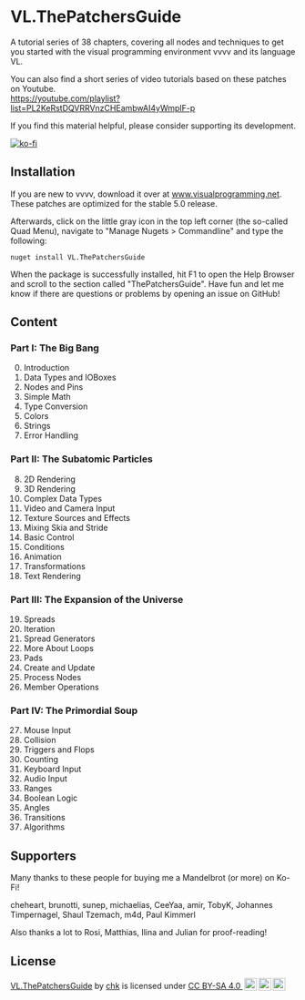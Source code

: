 # VL.ThePatchersGuide
A tutorial series of 38 chapters, covering all nodes and techniques to get you started with the visual programming environment vvvv and its language VL.

You can also find a short series of video tutorials based on these patches on Youtube.<br />
https://youtube.com/playlist?list=PL2KeRstDQVRRVnzCHEambwAI4yWmpIF-p

If you find this material helpful, please consider supporting its development.

[![ko-fi](https://ko-fi.com/img/githubbutton_sm.svg)](https://ko-fi.com/T6T3I9XX6)

## Installation
If you are new to vvvv, download it over at www.visualprogramming.net. These patches are optimized for the stable 5.0 release.

Afterwards, click on the little gray icon in the top left corner (the so-called Quad Menu), navigate to "Manage Nugets > Commandline" and type the following:

```
nuget install VL.ThePatchersGuide
```

When the package is successfully installed, hit F1 to open the Help Browser and scroll to the section called "ThePatchersGuide". Have fun and let me know if there are questions or problems by opening an issue on GitHub!

## Content

### Part I: The Big Bang
0. Introduction
1. Data Types and IOBoxes
2. Nodes and Pins
3. Simple Math
4. Type Conversion
5. Colors
6. Strings
7. Error Handling

### Part II: The Subatomic Particles
8. 2D Rendering
9. 3D Rendering
10. Complex Data Types
11. Video and Camera Input
12. Texture Sources and Effects
13. Mixing Skia and Stride
14. Basic Control
15. Conditions
16. Animation
17. Transformations
18. Text Rendering

### Part III: The Expansion of the Universe
19. Spreads
20. Iteration
21. Spread Generators
22. More About Loops
23. Pads
24. Create and Update
25. Process Nodes
26. Member Operations

### Part IV: The Primordial Soup
27. Mouse Input
28. Collision
29. Triggers and Flops
30. Counting
31. Keyboard Input
32. Audio Input
33. Ranges
34. Boolean Logic
35. Angles
36. Transitions
37. Algorithms

## Supporters
Many thanks to these people for buying me a Mandelbrot (or more) on Ko-Fi!

cheheart, brunotti, sunep, michaelias, CeeYaa, amir, TobyK, Johannes Timpernagel, Shaul Tzemach, m4d, Paul Kimmerl

Also thanks a lot to Rosi, Matthias, Ilina and Julian for proof-reading!

## License

  <p xmlns:cc="http://creativecommons.org/ns#" xmlns:dct="http://purl.org/dc/terms/"><a property="dct:title" rel="cc:attributionURL" href="https://github.com/chkworks/VL.ThePatchersGuide">VL.ThePatchersGuide</a> by <a rel="cc:attributionURL dct:creator" property="cc:attributionName" href="https://www.3e8.studio">chk</a> is licensed under <a href="http://creativecommons.org/licenses/by-sa/4.0/?ref=chooser-v1" target="_blank" rel="license noopener noreferrer" style="display:inline-block;">CC BY-SA 4.0 <img style="height:22px!important;margin-left:3px;vertical-align:text-bottom;" src="https://mirrors.creativecommons.org/presskit/icons/cc.svg?ref=chooser-v1"><img style="height:22px!important;margin-left:3px;vertical-align:text-bottom;" src="https://mirrors.creativecommons.org/presskit/icons/by.svg?ref=chooser-v1"><img style="height:22px!important;margin-left:3px;vertical-align:text-bottom;" src="https://mirrors.creativecommons.org/presskit/icons/sa.svg?ref=chooser-v1"></a></p> 

